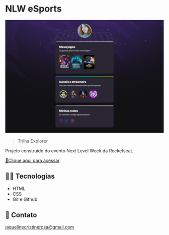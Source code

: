 # NLW eSports 

![preview](./.github/preview.png)

 > Trilha Explorer

Projeto construído do evento Next Level Week da Rocketseat.

[🔗Clique aqui para acessar](https://jaquelinecristinerosa.github.io/nlw-esports-explorer/)

## 👩‍💻 Tecnologias

- HTML
- CSS
- Git e Github

## 🤍 Contato

jaquelinecristinerosa@gmail.com
